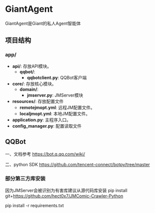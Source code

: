 # GiantAgent
GiantAgent是Giant的私人Agent智能体

## 项目结构
### app/
- **api/**: 存放API模块。
    - **qqbot/**: 
      - **qqbotclient.py**: QQBot客户端
- **core/**: 存放核心模块。
  - **domain/**:
    - **jmserver.py**: JMServer模块 
- **resources/**: 存放配置文件
  - **remotejmopt.yml**: 远程JM配置文件。
  - **localjmopt.yml**: 本地JM配置文件。
- **application.py**: 主程序入口。
- **config_manager.py**: 配置读取文件

## QQBot
一、文档参考 https://bot.q.qq.com/wiki/

二、python SDK https://github.com/tencent-connect/botpy/tree/master
### 部分第三方库安装

因为JMServer会被识别为有害库建议从源代码库安装
pip install git+https://github.com/hect0x7/JMComic-Crawler-Python


pip install -r requirements.txt